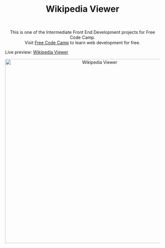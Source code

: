 <h1 align="center">Wikipedia Viewer</h1><br>
<p align="center">This is one of the Intermediate Front End Development projects for Free Code Camp.<br>
Visit <a href="https://www.freecodecamp.com">Free Code Camp</a> to learn web development for free.<br>

Live preview: <a href="https://themalni.github.io/wikipedia-viewer/">Wikipedia Viewer</a><br></p>

<p align="center">
<img src="https://cloud.githubusercontent.com/assets/12295765/20094301/eb2e8212-a5a0-11e6-80f4-c325f3db802f.png" width="600" alt="Wikipedia Viewer">
</p>

